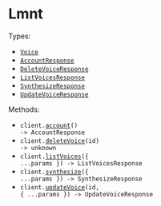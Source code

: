# Lmnt

Types:

- <code><a href="./src/resources/top-level.ts">Voice</a></code>
- <code><a href="./src/resources/top-level.ts">AccountResponse</a></code>
- <code><a href="./src/resources/top-level.ts">DeleteVoiceResponse</a></code>
- <code><a href="./src/resources/top-level.ts">ListVoicesResponse</a></code>
- <code><a href="./src/resources/top-level.ts">SynthesizeResponse</a></code>
- <code><a href="./src/resources/top-level.ts">UpdateVoiceResponse</a></code>

Methods:

- <code title="get /v1/account">client.<a href="./src/index.ts">account</a>() -> AccountResponse</code>
- <code title="delete /v1/ai/voice/{id}">client.<a href="./src/index.ts">deleteVoice</a>(id) -> unknown</code>
- <code title="get /v1/ai/voice/list">client.<a href="./src/index.ts">listVoices</a>({ ...params }) -> ListVoicesResponse</code>
- <code title="post /v1/ai/speech">client.<a href="./src/index.ts">synthesize</a>({ ...params }) -> SynthesizeResponse</code>
- <code title="put /v1/ai/voice/{id}">client.<a href="./src/index.ts">updateVoice</a>(id, { ...params }) -> UpdateVoiceResponse</code>
